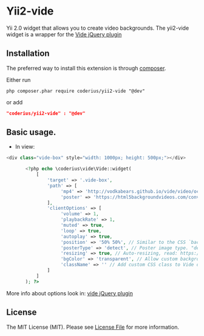 Yii2-vide
==========

Yii 2.0 widget that allows you to create video backgrounds. 
The yii2-vide widget is a wrapper for the [Vide jQuery plugin](https://github.com/VodkaBears/Vide#readme) 


Installation
------------
The preferred way to install this extension is through [composer](http://getcomposer.org/download/).

Either run

```
php composer.phar require coderius/yii2-vide "@dev"
```

or add

```json
"coderius/yii2-vide" : "@dev"
```

Basic usage.
-----------
* In view:
```php
<div class="vide-box" style="width: 1000px; height: 500px;"></div>

       <?php echo \coderius\vide\Vide::widget(
           [
               'target' => '.vide-box',
               'path' => [
                    'mp4' => 'http://vodkabears.github.io/vide/video/ocean.mp4',
                    'poster' => 'https://html5backgroundvideos.com/converter/images/converter-screenshot.png'
               ],
               'clientOptions' => [
                    'volume' => 1,
                    'playbackRate' => 1,
                    'muted' => true,
                    'loop' => true,
                    'autoplay' => true,
                    'position' => '50% 50%', // Similar to the CSS `background-position` property.
                    'posterType' => 'detect', // Poster image type. "detect" — auto-detection; "none" — no poster; "jpg", "png", "gif",... - extensions.
                    'resizing' => true, // Auto-resizing, read: https://github.com/VodkaBears/Vide#resizing
                    'bgColor' => 'transparent', // Allow custom background-color for Vide div,
                    'className' => '' // Add custom CSS class to Vide div
               ]
           ]
       ); ?>          

```

More info about options look in: 
[vide jQuery plugin](https://github.com/VodkaBears/Vide#readme)

License
--------
The MIT License (MIT). Please see [License File](https://github.com/coderius/yii2-vide/blob/master/LICENSE.md) for more information.
